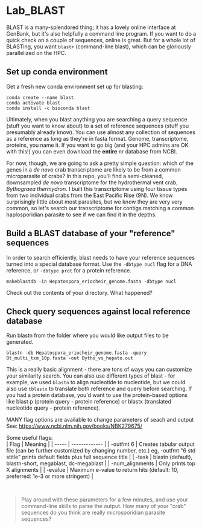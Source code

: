 # Lab_BLAST

BLAST is a many-splendored thing; it has a lovely online interface at GenBank, but it's also helpfully a command line program. If you want to do a quick check on a couple of sequences, online is great. But for a whole lot of BLASTing, you want `blast+` (command-line blast), which can be gloriously parallelized on the HPC.

## Set up conda environment

Get a fresh new conda environment set up for blasting:

```
conda create --name blast
conda activate blast
conda install -c bioconda blast
```

Ultimately, when you blast anything you are searching a query sequence (stuff you want to know about) to a set of reference sequences (stuff you presumably already know). You can use almost any collection of sequences as a reference as long as they're in fasta format. Genome, transcriptome, proteins, you name it. If you want to go big (and your HPC admins are OK with this!) you can even download the **entire** nr database from NCBI.

For now, though, we are going to ask a pretty simple question: which of the genes in a _de novo_ crab transcriptome are likely to be from a common microparasite of crabs? In this repo, you'll find a semi-cleaned, downsampled _de novo_ transcriptome for the hydrothermal vent crab, _Bythograea thermydron_. I built this transcriptome using four tissue types from two individual crabs from the East Pacific Rise (9N). We know surprisingly little about most parasites, but we know they are very very common, so let's search our transcriptome for contigs matching a common haplosporidian parasite to see if we can find it in the depths.

## Build a BLAST database of your "reference" sequences

In order to search efficiently, blast needs to have your reference sequences turned into a special database format. Use the `-dbtype nucl` flag for a DNA reference, or `-dbtype prot` for a protein reference.

```
makeblastdb -in Hepatospora_eriocheir_genome.fasta -dbtype nucl
```

Check out the contents of your directory. What happened?

## Check query sequences against local reference database


Run blastn from the folder where you would like output files to be generated.
```
blastn -db Hepatospora_eriocheir_genome.fasta -query Bt_multi_txm_10p.fasta -out Bytho_vs_hepato.out
```

This is a really basic alignment - there are tons of ways you can customize your similarity search. You can also use different types of blast - for example, we used `blastn` to align nucleotide to nucleotide, but we could also use `tblastx` to translate both reference and query before searching. If you had a protein database, you'd want to use the protein-based options like blast p (protein query - protein reference) or blastx (translated nucleotide query - protein reference).

MANY flag options are available to change parameters of seach and output  
See: https://www.ncbi.nlm.nih.gov/books/NBK279675/

Some useful flags:  
| Flag | Meaning |
| ----- | ------------- |
| -outfmt 6 | Creates tabular output file (can be further customized by changing number, etc.) eg, -outfmt "6 std stitle" prints default fields plus full sequence title |
| -task | blastn (default), blastn-short, megablast, dc-megablast |
| -num_alignments | Only prints top X alignments |
| -evalue | Maximum e-value to return hits (default: 10, preferred: 1e-3 or more stringent) |

&nbsp;  

> Play around with these parameters for a few minutes, and use your command-line skills to parse the output. How many of your "crab" sequences do you think are really microsporidian parasite sequences?
